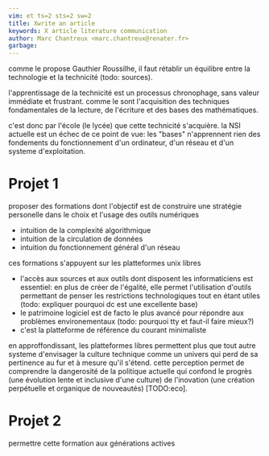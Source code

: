 ```yaml
---
vim: et ts=2 sts=2 sw=2
title: Xwrite an article
keywords: X article literature communication
author: Marc Chantreux <marc.chantreux@renater.fr>
garbage:
---
```


comme le propose Gauthier Roussilhe, il faut rétablir un équilibre entre la
technologie et la technicité (todo: sources).

l'apprentissage de la technicité est un processus chronophage, sans valeur
immédiate et frustrant. comme le sont l'acquisition des techniques
fondamentales de la lecture, de l'écriture et des bases des mathématiques.

c'est donc par l'école (le lycée) que cette technicité s'acquière. la NSI
actuelle est un échec de ce point de vue: les "bases" n'apprennent rien des
fondements du fonctionnement d'un ordinateur, d'un réseau et d'un systeme
d'exploitation.

# Projet 1

proposer des formations dont l'objectif est de construire une stratégie
personelle dans le choix et l'usage des outils numériques

  * intuition de la complexité algorithmique
  * intuition de la circulation de données
  * intuition du fonctionnement général d'un réseau

ces formations s'appuyent sur les platteformes unix libres

* l'accès aux sources et aux outils dont disposent les informaticiens
  est essentiel: en plus de créer de l'égalité, elle permet l'utilisation
  d'outils permettant de penser les restrictions technologiques
  tout en étant utiles (todo: expliquer pourquoi dc est une excellente base)
* le patrimoine logiciel est de facto le plus avancé pour répondre
  aux problèmes environementaux (todo: pourquoi tty et faut-il faire mieux?)
* c'est la platteforme de référence du courant minimaliste

en approffondissant, les platteformes libres permettent plus que
tout autre systeme d'envisager la culture technique comme un univers
qui perd de sa pertinence au fur et à mesure qu'il s'étend. cette
perception permet de comprendre la dangerosité de la politique
actuelle qui confond le progrès (une évolution lente et inclusive
d'une culture) de l'inovation (une création perpétuelle et organique
de nouveautés) [TODO:eco].

# Projet 2

permettre cette formation aux générations actives



